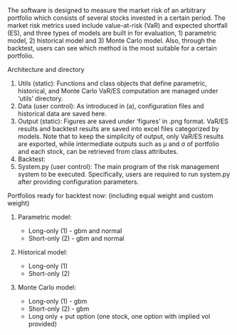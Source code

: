 The software is designed to measure the market risk of an arbitrary portfolio which consists of several stocks invested in a certain period. The market risk metrics used include value-at-risk (VaR) and expected shortfall (ES), and three types of models are built in for evaluation, 1) parametric model, 2) historical model and 3) Monte Carlo model. Also, through the backtest, users can see which method is the most suitable for a certain portfolio.

Architecture and directory
1. Utils (static): Functions and class objects that define parametric, historical, and Monte Carlo VaR/ES computation are managed under ‘utils’ directory. 
2. Data (user control): As introduced in (a), configuration files and historical data are saved here. 
3. Output (static): Figures are saved under ‘figures’ in .png format. VaR/ES results and backtest results are saved into excel files categorized by models. Note that to keep the simplicity of output, only VaR/ES results are exported, while intermediate outputs such as μ and σ of portfolio and each stock, can be retrieved from class attributes.
4. Backtest:
5. System.py (user control): The main program of the risk management system to be executed. Specifically, users are required to run system.py after providing configuration parameters. 

Portfolios ready for backtest now: (including equal weight and custom weight)
1. Parametric model: 
   - Long-only (1) - gbm and normal
   - Short-only (2) - gbm and normal

2. Historical model:
   - Long-only (1)
   - Short-only (2)

3. Monte Carlo model:
   - Long-only (1) - gbm
   - Short-only (2) - gbm
   - Long only + put option (one stock, one option with implied vol provided)
